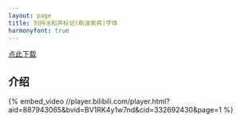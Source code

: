```yaml
---
layout: page
title: 刘持冰和声标记(斯波索宾)字体
harmonyfont: true
---
```


[点此下载](LiuChibingHarmonyMarksSposobinFont-Regular-1.001.otf)

## 介绍
{% embed_video //player.bilibili.com/player.html?aid=887943065&bvid=BV1RK4y1w7nd&cid=332692430&page=1 %}
